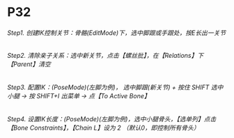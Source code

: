 # P32

###### Step1. 创建IK控制关节：骨骼(EditMode)下，选中脚跟或手跟处，按E长出一关节

###### Step2. 清除亲子关系：选中新关节，点击【螺丝批】，在【Relations】下【Parent】清空

###### Step3. 配置IK：(PoseMode)(左脚为例)， 选中脚跟(新关节) + 按住 SHIFT 选中小腿 -> 按 SHIFT+I 出菜单 -> 点【To Active Bone】 

###### Step4. 设置IK长度：(PoseMode)(左脚为例)，选中小腿骨头，【选单列】点击【Bone Constraints】，【Chain L】设为 2 （默认0，即控制所有骨头）
